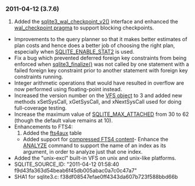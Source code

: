 ### 2011\-04\-12 (3\.7\.6\)

1. Added the [sqlite3\_wal\_checkpoint\_v2()](c3ref/wal_checkpoint_v2.html) interface and enhanced the
 [wal\_checkpoint pragma](pragma.html#pragma_wal_checkpoint) to support blocking checkpoints.
- Improvements to the query planner so that it makes better estimates of
 plan costs and hence does a better job of choosing the right plan,
 especially when [SQLITE\_ENABLE\_STAT2](compile.html#enable_stat2) is used.
- Fix a bug which prevented deferred foreign key constraints from being
 enforced when [sqlite3\_finalize()](c3ref/finalize.html) was not
 called by one statement with a failed foreign key constraint prior to
 another statement with foreign key constraints running.
- Integer arithmetic operations that would have resulted in overflow
 are now performed using floating\-point instead.
- Increased the version number on the [VFS object](c3ref/vfs.html) to
 3 and added new methods xSetSysCall, xGetSysCall, and xNextSysCall
 used for doing full\-coverage testing.
- Increase the maximum value of [SQLITE\_MAX\_ATTACHED](limits.html#max_attached) from 30 to 62
 (though the default value remains at 10\).
- Enhancements to FTS4:
	1. Added the [fts4aux](fts3.html#fts4aux) table
	 - Added support for [compressed FTS4 content](fts3.html#*fts4compression)- Enhance the [ANALYZE](lang_analyze.html) command to support the name of an index
 as its argument, in order to analyze just that one index.
- Added the "unix\-excl" built\-in VFS on unix and unix\-like platforms.
- SQLITE\_SOURCE\_ID:
 "2011\-04\-12 01:58:40 f9d43fa363d54beab6f45db005abac0a7c0c47a7"
- SHA1 for sqlite3\.c: f38df08547efae0ff4343da607b723f588bbd66b




